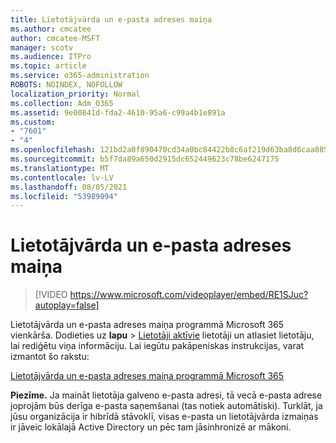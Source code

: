 ```yaml
---
title: Lietotājvārda un e-pasta adreses maiņa
ms.author: cmcatee
author: cmcatee-MSFT
manager: scotv
ms.audience: ITPro
ms.topic: article
ms.service: o365-administration
ROBOTS: NOINDEX, NOFOLLOW
localization_priority: Normal
ms.collection: Adm_O365
ms.assetid: 9e00841d-fda2-4610-95a6-c99a4b1e891a
ms.custom:
- "7601"
- "4"
ms.openlocfilehash: 121bd2a0f890470cd34a0bc84422b8c6af219d63ba8d6caa8855383a1adbfa18
ms.sourcegitcommit: b5f7da89a650d2915dc652449623c78be6247175
ms.translationtype: MT
ms.contentlocale: lv-LV
ms.lasthandoff: 08/05/2021
ms.locfileid: "53989094"
---
```

# <a name="change-a-users-name-and-email-address"></a>Lietotājvārda un e-pasta adreses maiņa

> [!VIDEO https://www.microsoft.com/videoplayer/embed/RE1SJuc?autoplay=false]

Lietotājvārda un e-pasta adreses maiņa programmā Microsoft 365 vienkārša. Dodieties uz **lapu** \> [Lietotāji aktīvie](https://go.microsoft.com/fwlink/p/?linkid=834822) lietotāji un atlasiet lietotāju, lai rediģētu viņa informāciju. Lai iegūtu pakāpeniskas instrukcijas, varat izmantot šo rakstu:
  
[Lietotājvārda un e-pasta adreses maiņa programmā Microsoft 365](https://docs.microsoft.com/microsoft-365/admin/add-users/change-a-user-name-and-email-address)
  
 **Piezīme.** Ja maināt lietotāja galveno e-pasta adresi, tā vecā e-pasta adrese joprojām būs derīga e-pasta saņemšanai (tas notiek automātiski). Turklāt, ja jūsu organizācija ir hibrīdā stāvoklī, visas e-pasta un lietotājvārda izmaiņas ir jāveic lokālajā Active Directory un pēc tam jāsinhronizē ar mākoni.